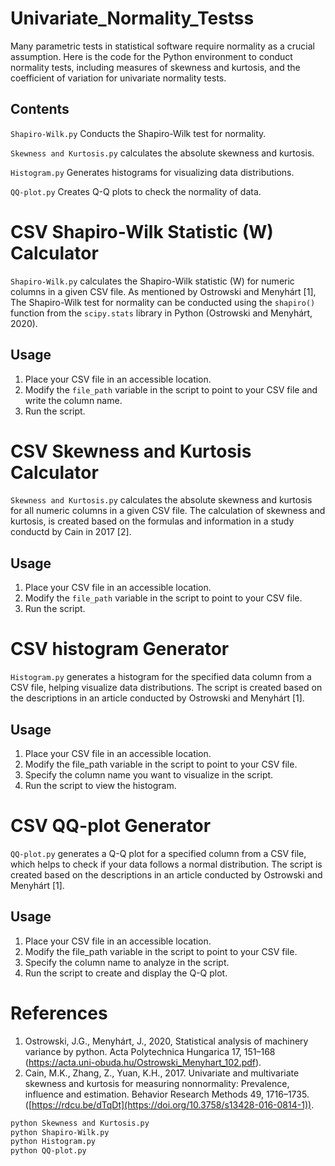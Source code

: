 # Univariate_Normality_Testss
Many parametric tests in statistical software require normality as a crucial assumption. Here is the code for the Python environment to conduct normality tests, including measures of skewness and kurtosis, and the coefficient of variation for univariate normality tests.

## Contents
  `Shapiro-Wilk.py` Conducts the Shapiro-Wilk test for normality.
  
  `Skewness and Kurtosis.py` calculates the absolute skewness and kurtosis.
  
  `Histogram.py` Generates histograms for visualizing data distributions.
  
  `QQ-plot.py` Creates Q-Q plots to check the normality of data.
  
# CSV Shapiro-Wilk Statistic (W) Calculator

`Shapiro-Wilk.py` calculates the Shapiro-Wilk statistic (W) for numeric columns in a given CSV file. As mentioned by Ostrowski and Menyhárt [1], The Shapiro-Wilk test for normality can be conducted using the `shapiro()` function from the `scipy.stats` library in Python (Ostrowski and Menyhárt, 2020).

## Usage

1. Place your CSV file in an accessible location.
2. Modify the `file_path` variable in the script to point to your CSV file and write the column name.
3. Run the script.

# CSV Skewness and Kurtosis Calculator

`Skewness and Kurtosis.py` calculates the absolute skewness and kurtosis for all numeric columns in a given CSV file. The calculation of skewness and kurtosis, is created based on the formulas and information in a study conductd by Cain in 2017 [2].


## Usage

1. Place your CSV file in an accessible location.
2. Modify the `file_path` variable in the script to point to your CSV file.
3. Run the script.


# CSV histogram Generator
`Histogram.py` generates a histogram for the specified data column from a CSV file, helping visualize data distributions. The script is created based on the descriptions in an article conducted by Ostrowski and Menyhárt [1].
## Usage
1. Place your CSV file in an accessible location.
2. Modify the file_path variable in the script to point to your CSV file.
3. Specify the column name you want to visualize in the script.
4. Run the script to view the histogram.


# CSV QQ-plot Generator
`QQ-plot.py` generates a Q-Q plot for a specified column from a CSV file, which helps to check if your data follows a normal distribution. The script is created based on the descriptions in an article conducted by Ostrowski and Menyhárt [1].

## Usage
1. Place your CSV file in an accessible location.
2. Modify the file_path variable in the script to point to your CSV file.
3. Specify the column name to analyze in the script.
4. Run the script to create and display the Q-Q plot.

# References
1. Ostrowski, J.G., Menyhárt, J., 2020, Statistical analysis of machinery variance by python. Acta Polytechnica Hungarica 17, 151–168 (https://acta.uni-obuda.hu/Ostrowski_Menyhart_102.pdf).
2. Cain, M.K., Zhang, Z., Yuan, K.H., 2017. Univariate and multivariate skewness and kurtosis for measuring nonnormality: Prevalence, influence
and estimation. Behavior Research Methods 49, 1716–1735. ([https://rdcu.be/dTqDt](https://doi.org/10.3758/s13428-016-0814-1)).

```bash
python Skewness and Kurtosis.py
python Shapiro-Wilk.py
python Histogram.py
python QQ-plot.py
